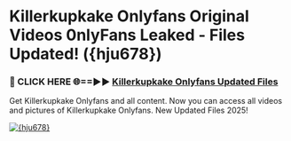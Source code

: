 # Killerkupkake Onlyfans Original Videos 0nlyFans Leaked - Files Updated! ({hju678})

<h3>🔴 CLICK HERE 🌐==►► <a href="https://tinyurl.com/ms9xzufz" rel="nofollow">Killerkupkake Onlyfans Updated Files</a></h3>

Get Killerkupkake Onlyfans and all content. Now you can access all videos and pictures of Killerkupkake Onlyfans. New Updated Files 2025!

[![{hju678}](https://i.imgur.com/PQ7UWWw.gif)](https://tinyurl.com/ms9xzufz)